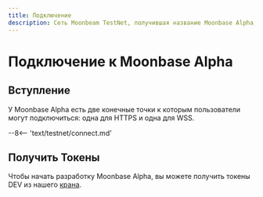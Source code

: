 ```yaml
---
title: Подключение
description: Сеть Moonbeam TestNet, получившая название Moonbase Alpha, - это самый простой способ начать работу в среде Polkadot. Следуйте этому руководству, чтобы подключиться к TestNet.
---
```


# Подключение к Moonbase Alpha

## Вступление

У Moonbase Alpha есть две конечные точки к которым пользователи могут подключиться: одна для HTTPS и одна для WSS.

--8<-- 'text/testnet/connect.md'

## Получить Токены

Чтобы начать разработку Moonbase Alpha, вы можете получить токены DEV из нашего [крана](/getting-started/testnet/faucet/).
